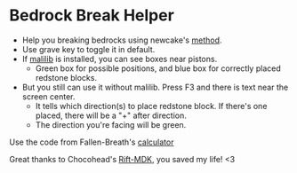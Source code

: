 # Bedrock Break Helper

* Help you breaking bedrocks using newcake's [method](https://youtu.be/Tu4C3QNBdRY).
* Use grave key to toggle it in default.
* If [malilib](https://www.curseforge.com/minecraft/mc-mods/malilib) is installed, you can see boxes near pistons.
  - Green box for possible positions, and blue box for correctly placed redstone blocks.
* But you still can use it without malilib. Press F3 and there is text near the screen center.
  - It tells which direction(s) to place redstone block. If there's one placed, there will be a "+" after direction.
  - The direction you're facing will be green.

Use the code from Fallen-Breath's [calculator](https://github.com/Fallen-Breath/IronHeadHelper)

Great thanks to Chocohead's [Rift-MDK](https://github.com/DimensionalDevelopment/Rift-MDK/tree/1.13.2), you saved my life! <3
